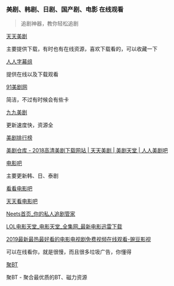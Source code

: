 ### 美剧、韩剧、日剧、国产剧、电影 在线观看

>  追剧神器，教你轻松追剧

[天天美剧](http://www.ttzmz.vip/)

主要提供下载，有时也有在线资源，喜欢下载看的，可以收藏一下

[人人字幕组](http://www.zmz2019.com/)

提供在线以及下载观看

[91美剧网](https://91mjw.com/)

简洁，不过有时候会有些卡

[九九美剧](https://www.99meijutv.com/)

更新速度快，资源全

[美剧排行榜](https://www.meijutop.com/)

[美剧仓库 - 2018高清美剧下载网站 | 天天美剧 | 美剧天堂 | 人人美剧吧](http://www.meijuck.com/)

[电影吧](http://www.dianyingbars.com/)

主要更新韩、日、泰剧

[看看电影吧](http://kkdy8.vip/)

[天天看电影吧](http://www.ttkdyb.com/)

[Neets首页_你的私人追剧管家](https://neets.cc/)

[LOL电影天堂_电影天堂_全集网_最新电影迅雷下载](https://www.loldytt.com/)

[2019最新最热最好看的电影电视剧免费视频在线观看-豌豆影视](https://www.wandouys.com/)

可以在线看你，就是很慢，而且很多垃圾广告，你懂得

[聚BT](https://www.jubt.net/cn/index.html#)

聚BT - 聚合最优质的BT、磁力资源

